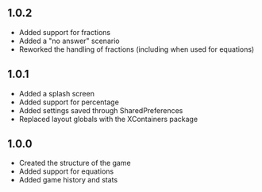 ## 1.0.2

- Added support for fractions
- Added a "no answer" scenario
- Reworked the handling of fractions (including when used for equations)

## 1.0.1

- Added a splash screen
- Added support for percentage
- Added settings saved through SharedPreferences
- Replaced layout globals with the XContainers package 

## 1.0.0

- Created the structure of the game
- Added support for equations
- Added game history and stats